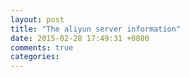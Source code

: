 ```yaml
---
layout: post
title: "The aliyun server information"
date: 2015-02-28 17:49:31 +0800
comments: true
categories: 
---
```

